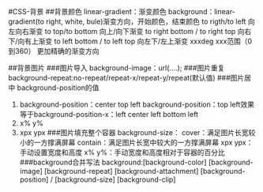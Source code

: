 #CSS-背景
##背景颜色
linear-gradient：渐变颜色
background：linear-gradient(to right, white, bule)渐变方向，开始颜色，结束颜色
to rigth/to left	向左向右渐变
to top/to bottom      向上/向下渐变
to right bottom / to right top  向右下/向有上渐变
to left bottom / to left top   向左下/左上渐变
xxxdeg  xxx范围（0到360） 更加精确的渐变方向

##背景图片
###图片导入
background-image：url(....);
###图片重复
background-repeat:no-repeat/repeat-x/repeat-y/repeat(默认值)
###图片居中
background-position的值
1. background-position：center
top left 	background-position：top left效果等于background-position-x：left
center left
bottom left
2. x% y%
3. xpx ypx
###图片填充整个容器
background-size：
cover：满足图片长宽较小的一方撑满屏幕
contain：满足图片长宽中较大的一方撑满屏幕
xpx ypx：手动设置宽度和高度
x% y%：手动宽度和高度相对于容器的百分比
###background合并写法
background:[background-color] [background-image] [background-repeat] [background-attachment] [background-position] / [background-size] [background-clip]



